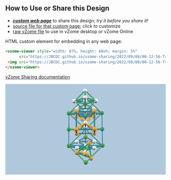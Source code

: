 
## How to Use or Share this Design

 - [***custom web page***][post] to share this design; *try it before you share it!*
 - [source file for that custom page][source]; click to customize
 - [raw vZome file][raw] to use in vZome desktop or vZome Online
 
 HTML custom element for embedding in any web page:
 ```html
<vzome-viewer style="width: 87%; height: 60vh; margin: 5%"
       src="https://JBCDC.github.io/vzome-sharing/2022/09/08/00-12-56-TreeLifeSquareComposite/TreeLifeSquareComposite.vZome" >
  <img src="https://JBCDC.github.io/vzome-sharing/2022/09/08/00-12-56-TreeLifeSquareComposite/TreeLifeSquareComposite.png" />
</vzome-viewer>
 ```

[vZome Sharing documentation](https://vzome.github.io/vzome/sharing.html#how-it-works)

![Image](<TreeLifeSquareComposite.png>)


[post]: <https://JBCDC.github.io/vzome-sharing/2022/09/08/TreeLifeSquareComposite-00-12-56.html>
[source]: <https://github.com/JBCDC/vzome-sharing/edit/main/_posts/2022-09-08-TreeLifeSquareComposite-00-12-56.md>
[raw]: <https://raw.githubusercontent.com/JBCDC/vzome-sharing/main/2022/09/08/00-12-56-TreeLifeSquareComposite/TreeLifeSquareComposite.vZome>